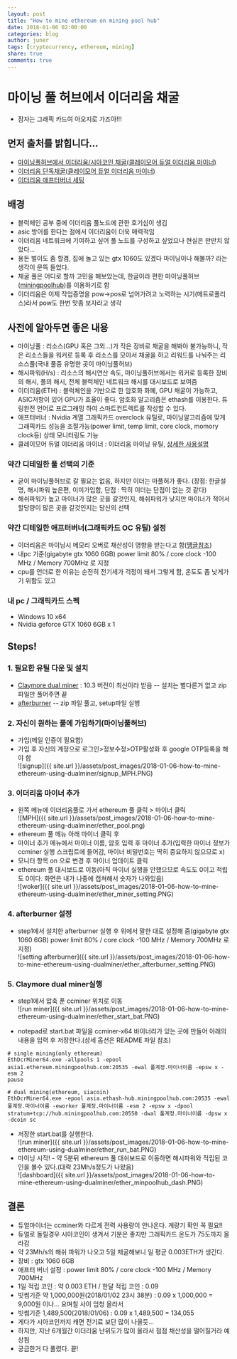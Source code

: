 ```yaml
---
layout: post
title: "How to mine ethereum on mining pool hub"
date: 2018-01-06 02:00:00
categories: blog
author: juner
tags: [cryptocurrency, ethereum, mining]
share: true
comments: true
---
```


# 마이닝 풀 허브에서 이더리움 채굴
 - 잠자는 그래픽 카드여 아오지로 가즈아!!!

## 먼저 출처를 밝힙니다...
 - [마이닝풀허브에서 이더리움/시아코인 채굴(클레이모어 듀얼 이더리움 마이너)](https://coinkr.kr/bbs/board.php?bo_table=coin_mining&wr_id=69)
 - [이더리움 단독채굴(클레이모어 듀얼 이더리움 마이너)](http://www.cryptocoin.kr/entry/%ED%81%B4%EB%A0%88%EC%9D%B4%EB%AA%A8%EC%96%B4-%EC%9D%B4%EB%8D%94%EB%A6%AC%EC%9B%80-%EC%8B%B1%EA%B8%80-%EC%B1%84%EA%B5%B4-%ED%95%98%EA%B8%B0-%EB%A7%88%EC%9D%B4%EB%8B%9D%ED%92%80-%ED%97%88%EB%B8%8C?category=687108)
 - [이더리움 애프터버너 세팅](https://www.ddengle.com/board_FAQ/2717858)  

## 배경
 - 블럭체인 공부 중에 이더리움 풀노드에 관한 호기심이 생김 
 - asic 방어를 한다는 점에서 이더리움이 더욱 매력적임
 - 이더리움 네트워크에 기여하고 싶어 풀 노드를 구성하고 싶었으나 현실은 만만치 않았다...
 - 용돈 벌이도 좀 할겸, 집에 놀고 있는 gtx 1060도 있겠다 마이닝이나 해볼까? 라는 생각이 문뜩 들었다. 
 - 채굴 풀은 어디로 할까 고민을 해보았는데, 한글이라 편한 마이닝풀허브([miningpoolhub](https://miningpoolhub.com/))를 이용하기로 함
 - 이더리움은 이제 작업증명을 pow->pos로 넘어가려고 노력하는 시기(메트로폴리스)라서 pow도 한번 맛좀 보자라고 생각 



## 사전에 알아두면 좋은 내용
 - 마이닝풀 : 리소스(GPU 혹은 그외...)가 작은 장비로 채굴을 해봐야 불가능하니, 작은 리소스들을 워커로 등록 후 리소스를 모아서 채굴을 하고 리워드를 나눠주는 리소스풀(국내 풀중 유명한 곳이 마이닝풀허브)
 - 해시파워(H/s) : 리소스의 해시연산 속도, 마이닝풀허브에서는 워커로 등록한 장비의 해시, 풀의 해시, 전체 블럭체인 네트워크 해시를 대시보드로 보여줌
 - 이더리움(ETH) : 블럭체인을 기반으로 한 암호화 화폐, GPU 채굴이 가능하고, ASIC저항이 있어 GPU가 효율이 좋다. 암호화 알고리즘은 ethash를 이용한다. 튜링완전 언어로 프로그래밍 하여 스마트컨트렉트를 작성할 수 있다. 
 - 애프터버너 : Nvidia 계열 그래픽카드 overclock 유틸로, 마이닝알고리즘에 맞게 그래픽카드 성능을 조절가능(power limit, temp limit, core clock, momory clock등) 상태 모니터링도 가능
 - 클레이모어 듀얼 이더리움 마이너 : 이더리움 마이닝 유틸, [상세한 사용설명](https://www.ddengle.com/miningbitcoin_voted/3097132) 


### 약간 디테일한 풀 선택의 기준
 - 굳이 마이닝풀허브로 갈 필요는 없음, 하지만 이더는 마풀허가 좋다. (장점: 한글설명, 해시파워 높은편, 이미가입함, 단점 : 딱히 이더는 단점이 없는 것 같다)
 - 해쉬파워가 높고 마이너가 많은 곳을 갈것인지, 해쉬파워가 낮지만 마이너가 적어서 할당량이 많은 곳을 갈것인지는 당신의 선택



### 약간 디테일한 애프터버너(그래픽카드 OC 유틸) 설정
 - 이더리움은 마이닝시 메모리 오버로 채산성이 영향을 받는다고 함([땡글참조](https://www.ddengle.com/miningbitcoin/2865333))
 - 내pc 기준(gigabyte gtx 1060 6GB) power limit 80% / core clock -100 MHz / Memory 700MHz 로 지정
 - cpu를 언더로 한 이유는 순전히 전기세가 걱정이 돼서 그렇게 함, 온도도 좀 낮게가기 위함도 있고

### 내 pc / 그래픽카드 스펙
 - Windows 10 x64 
 - Nvidia geforce GTX 1060 6GB x 1
 
## Steps! 
### 1. 필요한 유틸 다운 및 설치
 - [Claymore dual miner](https://bitcointalk.org/index.php?topic=1433925.0) : 10.3 버전이 최신이라 받음
 -- 설치는 별다른거 없고 zip 파일만 풀어주면 끝  
 - [afterburner](https://www.msi.com/page/afterburner)
 -- zip 파일 풀고, setup파일 실행
 
### 2. 자신이 원하는 풀에 가입하기(마이닝풀허브)
 - 가입(메일 인증이 필요함)
 - 가입 후 자신의 계정으로 로그인>정보수정>OTP활성화 후 google OTP등록을 해야 함     
 ![signup]({{ site.url }}/assets/post_images/2018-01-06-how-to-mine-ethereum-using-dualminer/signup_MPH.PNG)    


### 3. 이더리움 마이너 추가 
 - 왼쪽 메뉴에 이더리움풀로 가서 ethereum 풀 클릭 > 마이너 클릭    
 ![MPH]({{ site.url }}/assets/post_images/2018-01-06-how-to-mine-ethereum-using-dualminer/ether_pool.png)      
 - ethereum 풀 메뉴 아래 마이너 클릭 후
 - 마이너 추가 메뉴에서 마이너 이름, 암호 입력 후 마이너 추가(입력한 마이너 정보가 ccminer 실행 스크립트에 들어감, 마이너 비밀번호는 딱히 중요하지 않으므로 x)  
 - 모니터 항목 on 으로 변경 후 마이너 업데이트 클릭
 - ethereum 풀 대시보드로 이동(아직 마이너 실행을 안했으므로 속도도 0이고 적립도 0이다. 화면은 내가 나중에 캡쳐해서 숫자가 나와있음)      
 ![woker]({{ site.url }}/assets/post_images/2018-01-06-how-to-mine-ethereum-using-dualminer/ether_miner_setting.PNG)    


### 4. afterburner 설정
 - step1에서 설치한 afterburner 실행 후 위에서 말한 대로 설정해 줌(gigabyte gtx 1060 6GB) power limit 80% / core clock -100 MHz / Memory 700MHz 로 지정)    
 ![setting afterburner]({{ site.url }}/assets/post_images/2018-01-06-how-to-mine-ethereum-using-dualminer/ether_afterburner_setting.PNG)

### 5. Claymore dual miner실행
 - step1에서 압축 푼 ccminer 위치로 이동     
 ![run miner]({{ site.url }}/assets/post_images/2018-01-06-how-to-mine-ethereum-using-dualminer/ether_start_bat.PNG)
   
 - notepad로 start.bat 파일을 ccminer-x64 바이너리가 있는 곳에 만들어 아래의 내용을 입력 후 저장한다.(상세 옵션은 README 파일 참조) 
 ```
 # single mining(only ethereum)
 EthDcrMiner64.exe -allpools 1 -epool asia1.ethereum.miningpoolhub.com:20535 -ewal 풀계정.마이너이름 -epsw x -esm 2
pause
 ```
 ```
 # dual mining(ethereum, siacoin)
 EthDcrMiner64.exe -epool asia.ethash-hub.miningpoolhub.com:20535 -ewal 풀계정.마이너이름 -eworker 풀계정.마이너이름 -esm 2 -epsw x -dpool stratum+tcp://hub.miningpoolhub.com:20550 -dwal 풀계정.마이너이름 -dpsw x -dcoin sc
 ```
 - 저장한 start.bat를 실행한다.     
 ![run miner]({{ site.url }}/assets/post_images/2018-01-06-how-to-mine-ethereum-using-dualminer/ether_run_bat.PNG)    
 - 마이닝 시작! - 약 5분뒤 ethereum 풀 대쉬보드로 이동하면 해시파워와 적립된 코인을 볼수 있다.(대략 23Mh/s정도가 나왔음)    
 ![dashboard]({{ site.url }}/assets/post_images/2018-01-06-how-to-mine-ethereum-using-dualminer/ether_minpoolhub_dash.PNG)


## 결론
 - 듀얼마이너는 ccminer와 다르게 전력 사용량이 안나온다. 계량기 확인 꼭 필요!! 
 - 듀얼로 돌릴경우 시아코인이 생겨서 기분은 좋지만 그래픽카드 온도가 75도까지 올라감
 - 약 23Mh/s의 해쉬 파워가 나오고 5일 채굴해보니 일 평균 0.003ETH가 생긴다. 
- 장비 : gtx 1060 6GB  
 - 애프터 버너 설정 : power limit 80% / core clock -100 MHz / Memory 700MHz
 - 1일 적립 코인 : 약 0.003 ETH / 한달 적립 코인 : 0.09  
 - 빗썸기준 약 1,000,000원(2018/01/02 23시 38분) : 0.09 x 1,000,000 = 9,000원 이나... 요며칠 사이 엄청 올라서
 - 빗썸기준 1,489,500(2018/01/06) : 0.09 x 1,489,500 = 134,055 
 - 게다가 시아코인까지 캐면 전기료 보단 많이 나올듯...
 - 하지만, 지난 6개월간 이더리움 난위도가 많이 올라서 점점 채산성을 떨어질거라 예상됨
 - 궁금한거 다 풀렸다. 끝!
